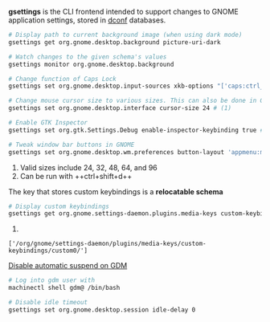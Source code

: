 **gsettings** is the CLI frontend intended to support changes to GNOME application settings, stored in [dconf](#dconf) databases.

```sh
# Display path to current background image (when using dark mode)
gsettings get org.gnome.desktop.background picture-uri-dark

# Watch changes to the given schema's values
gsettings monitor org.gnome.desktop.background
```


```sh title="Examples"
# Change function of Caps Lock
gsettings set org.gnome.desktop.input-sources xkb-options "['caps:ctrl_modifier']"

# Change mouse cursor size to various sizes. This can also be done in GNOME as Settings > Accessibility
gsettings set org.gnome.desktop.interface cursor-size 24 # (1)

# Enable GTK Inspector
gsettings set org.gtk.Settings.Debug enable-inspector-keybinding true # (2)

# Tweak window bar buttons in GNOME
gsettings set org.gnome.desktop.wm.preferences button-layout 'appmenu:minimize,maximize,close'
```

1. Valid sizes include 24, 32, 48, 64, and 96
2. Can be run with ++ctrl+shift+d++

The key that stores custom keybindings is a **relocatable schema**

```sh title="Custom keybindings"
# Display custom keybindings
gsettings get org.gnome.settings-daemon.plugins.media-keys custom-keybindings # (1)
```

1. 
``` title="Output"
['/org/gnome/settings-daemon/plugins/media-keys/custom-keybindings/custom0/']
```

[Disable automatic suspend on GDM](https://www.reddit.com/r/gnome/comments/vx53vm/how_to_disable_automatic_suspend_on_gdm/)
```sh
# Log into gdm user with
machinectl shell gdm@ /bin/bash

# Disable idle timeout
gsettings set org.gnome.desktop.session idle-delay 0
```
